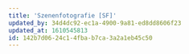 ```yaml
---
title: 'Szenenfotografie [SF]'
updated_by: 34d4dc92-ec1a-4900-9a81-ed8dd8606f23
updated_at: 1610545813
id: 142b7d06-24c1-4fba-b7ca-3a2a1eb45c50
---
```

